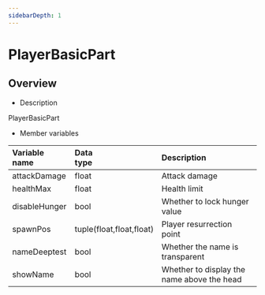 ```yaml
--- 
sidebarDepth: 1 
--- 
```

# PlayerBasicPart 

## Overview 

- Description 

PlayerBasicPart 

- Member variables 

| Variable name | <div style="width: 4em">Data type</div> | Description | 
| :--- | :--- | :--- | 
| attackDamage | float | Attack damage | 
| healthMax | float | Health limit | 
| disableHunger | bool | Whether to lock hunger value | 
| spawnPos | tuple(float,float,float) | Player resurrection point | 
| nameDeeptest | bool | Whether the name is transparent | 
| showName | bool | Whether to display the name above the head | 

